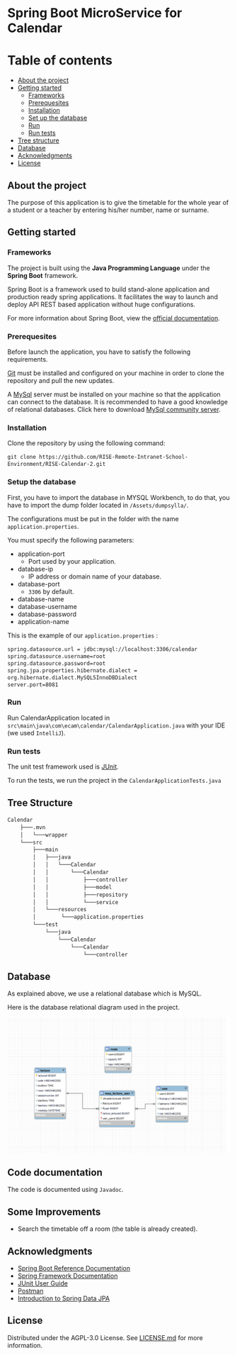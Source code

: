 # Spring Boot MicroService for Calendar

# Table of contents

* [About the project](#about-the-project)
* [Getting started](#getting-started)
  * [Frameworks](#frameworks)
  * [Prerequesites](#prerequesites)
  * [Installation](#installation)
  * [Set up the database](#setup-the-database)
  * [Run](#run)
  * [Run tests](#run-tests)
* [Tree structure](#tree-structure)
* [Database](#database)
* [Acknowledgments](#acknowledgments)
* [License](#license)

## About the project

The purpose of this application is to give the timetable for the whole year of a student or a teacher by entering his/her number, name or surname.

## Getting started

### Frameworks

The project is built using the **Java Programming Language** under the **Spring Boot** framework.

Spring Boot is a framework used to build stand-alone application and production ready spring applications. It facilitates the way to launch and deploy API REST based application without huge configurations.

For more information about Spring Boot, view the [official documentation][spring-boot].

### Prerequesites

Before launch the application, you have to satisfy the following requirements.

[Git][git] must be installed and configured on your machine in order to clone the repository and pull the new updates.

A [MySql][mysql] server must be installed on your machine so that the application can connect to the database. It is recommended to have a good knowledge of relational databases. Click here to download [MySql community server][mysql-download].

### Installation
Clone the repository by using the following command:
````
git clone https://github.com/RISE-Remote-Intranet-School-Environment/RISE-Calendar-2.git
````
### Setup the database

First, you have to import the database in MYSQL Workbench, to do that, you have to import the dump folder located in `/Assets/dumpsylla/`.

The configurations must be put in the folder with the name `application.properties`.

You must specify the following parameters:

* application-port
  * Port used by your application.
* database-ip
  * IP address or domain name of your database.
* database-port
  * `3306` by default.
* database-name
* database-username
* database-password
* application-name

This is the example of our `application.properties` :
```properties
spring.datasource.url = jdbc:mysql://localhost:3306/calendar
spring.datasource.username=root
spring.datasource.password=root
spring.jpa.properties.hibernate.dialect = org.hibernate.dialect.MySQL5InnoDBDialect
server.port=8081
```
### Run
Run CalendarApplication located in `src\main\java\com\ecam\calendar/CalendarApplication.java` with your IDE (we used `IntelliJ`).

### Run tests

The unit test framework used is [JUnit][junit].

To run the tests, we run the project in the `CalendarApplicationTests.java`

## Tree Structure

```bash
Calendar
    ├───.mvn
    │   └───wrapper
    └───src
        ├───main
        │   ├───java
        │   │   └───Calendar
        │   │       └───Calendar
        │   │           ├───controller
        │   │           ├───model
        │   │           ├───repository
        │   │           └───service
        │   └───resources
        │        └───application.properties
        └───test
            └───java
                └───Calendar
                    └───Calendar
                        └───controller
```
## Database

As explained above, we use a relational database which is MySQL.

Here is the database relational diagram used in the project.

![Database diagram][database-diagram]

## Code documentation

The code is documented using `Javadoc`.

## Some Improvements

* Search the timetable off a room (the table is already created).

## Acknowledgments

* [Spring Boot Reference Documentation][spring-boot-documentation]
* [Spring Framework Documentation][spring-documentation]
* [JUnit User Guide][junit-guide]
* [Postman][postman]
* [Introduction to Spring Data JPA][jpa-tutorial]

## License

Distributed under the AGPL-3.0 License. See [LICENSE.md][license] for more information.

<!-- Internal file links -->
[database-diagram]: ./database_diagram.png
[license]: ./LICENSE.md
[code-documentation]: ./JavaDoc/index.html

<!-- Links -->
[spring-boot]: https://spring.io/projects/spring-boot
[spring-boot-documentation]: https://www.google.com/url?sa=t&rct=j&q=&esrc=s&source=web&cd=&cad=rja&uact=8&ved=2ahUKEwiM1Z3Gg777AhUKiP0HHb88AK8QFnoECBYQAQ&url=https%3A%2F%2Fdocs.spring.io%2Fspring-boot%2Fdocs%2Fcurrent%2Freference%2Fhtmlsingle%2F&usg=AOvVaw1hehprHejWPlOVUg-kvg1V
[git]: https://git-scm.com/
[mysql]: https://www.mysql.com
[mysql-download]: https://dev.mysql.com/downloads/mysql/
[docker]: https://www.docker.com/products/docker-desktop/
[docker-documentation]: https://docs.docker.com/get-started/
[swagger-ui]: https://swagger.io/tools/swagger-ui/
[api-documentation]: https://beta.bachelay.eu/ms-studentHelp
[postman]: https://www.postman.com/
[spring-documentation]: https://docs.spring.io/spring-framework/docs/current/javadoc-api/index.html
[junit]: https://junit.org/junit5/
[junit-guide]: https://junit.org/junit5/docs/current/user-guide/
[jpa]: https://spring.io/guides/gs/accessing-data-jpa/
[jpa-tutorial]: https://www.baeldung.com/the-persistence-layer-with-spring-data-jpa